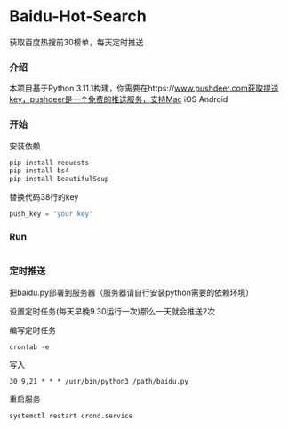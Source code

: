# Baidu-Hot-Search
获取百度热搜前30榜单，每天定时推送

### 介绍

本项目基于Python 3.11.1构建，你需要在https://www.pushdeer.com获取提送key，pushdeer是一个免费的推送服务，支持Mac iOS Android

### 开始

安装依赖

```python
pip install requests
pip install bs4 
pip install BeautifulSoup
```

替换代码38行的key

```python
push_key = 'your key'
```

### Run

#

### 定时推送

把baidu.py部署到服务器（服务器请自行安装python需要的依赖环境）

设置定时任务(每天早晚9.30运行一次)那么一天就会推送2次

编写定时任务

```
crontab -e
```

写入

```
30 9,21 * * * /usr/bin/python3 /path/baidu.py
```

重启服务

```
systemctl restart crond.service
```

